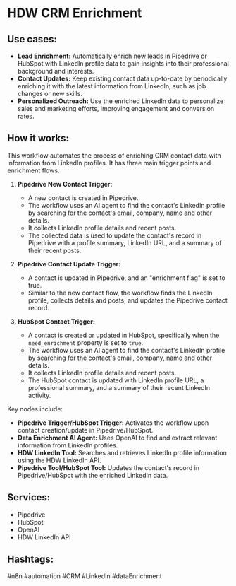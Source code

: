 # HDW CRM Enrichment

## Use cases:

- **Lead Enrichment:** Automatically enrich new leads in Pipedrive or HubSpot with LinkedIn profile data to gain insights into their professional background and interests.
- **Contact Updates:** Keep existing contact data up-to-date by periodically enriching it with the latest information from LinkedIn, such as job changes or new skills.
- **Personalized Outreach:** Use the enriched LinkedIn data to personalize sales and marketing efforts, improving engagement and conversion rates.

## How it works:

This workflow automates the process of enriching CRM contact data with information from LinkedIn profiles. It has three main trigger points and enrichment flows.

1.  **Pipedrive New Contact Trigger:**
    -   A new contact is created in Pipedrive.
    -   The workflow uses an AI agent to find the contact's LinkedIn profile by searching for the contact's email, company, name and other details.
    -   It collects LinkedIn profile details and recent posts.
    -   The collected data is used to update the contact's record in Pipedrive with a profile summary, LinkedIn URL, and a summary of their recent posts.

2.  **Pipedrive Contact Update Trigger:**
    -   A contact is updated in Pipedrive, and an "enrichment flag" is set to true.
    -   Similar to the new contact flow, the workflow finds the LinkedIn profile, collects details and posts, and updates the Pipedrive contact record.

3.  **HubSpot Contact Trigger:**
    -   A contact is created or updated in HubSpot, specifically when the `need_enrichment` property is set to `true`.
    -   The workflow uses an AI agent to find the contact's LinkedIn profile by searching for the contact's email, company, name and other details.
    -   It collects LinkedIn profile details and recent posts.
    -   The HubSpot contact is updated with LinkedIn profile URL, a professional summary, and a summary of their recent LinkedIn activity.

Key nodes include:

-   **Pipedrive Trigger/HubSpot Trigger:** Activates the workflow upon contact creation/update in Pipedrive/HubSpot.
-   **Data Enrichment AI Agent:** Uses OpenAI to find and extract relevant information from LinkedIn profiles.
-   **HDW LinkedIn Tool:** Searches and retrieves LinkedIn profile information using the HDW LinkedIn API.
-   **Pipedrive Tool/HubSpot Tool:** Updates the contact's record in Pipedrive/HubSpot with the enriched LinkedIn data.

## Services:

-   Pipedrive
-   HubSpot
-   OpenAI
-   HDW LinkedIn API

## Hashtags:

#n8n #automation #CRM #LinkedIn #dataEnrichment
